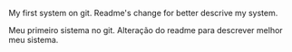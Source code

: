 My first system on git.
Readme's change for better descrive my system.

Meu primeiro sistema no git.
Alteração do readme para descrever melhor meu sistema.
